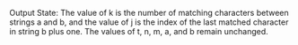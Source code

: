 Output State: The value of k is the number of matching characters between strings a and b, and the value of j is the index of the last matched character in string b plus one. The values of t, n, m, a, and b remain unchanged.